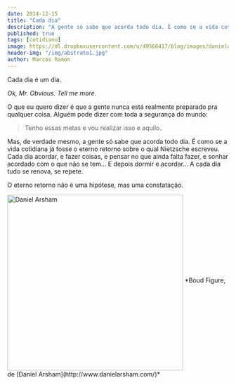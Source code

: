 ```yaml
---
date: 2014-12-15
title: "Cada dia"
description: "A gente só sabe que acorda todo dia. É como se a vida cotidiana já fosse o eterno retorno sobre o qual Nietzsche escreveu. Cada dia acordar, e fazer coisas, e pensar no que ainda falta fazer, e sonhar acordado com o que não se tem... E depois dormir e acordar... A cada dia tudo se renova, se repete."
published: true
tags: [cotidiano]
image: https://dl.dropboxusercontent.com/u/49566417/blog/images/danielarsham.jpg
header-img: "/img/abstrato1.jpg"
author: Marcos Ramon
---
```

Cada dia é um dia.

<div class="message">
<i>Ok, Mr. Obvious. Tell me more.</i>
</div>

O que eu quero dizer é que a gente nunca está realmente preparado pra qualquer coisa. Alguém pode dizer com toda a segurança do mundo:

> Tenho essas metas e vou realizar isso e aquilo.

Mas, de verdade mesmo, a gente só sabe que acorda todo dia. É como se a vida cotidiana já fosse o eterno retorno sobre o qual Nietzsche escreveu. Cada dia acordar, e fazer coisas, e pensar no que ainda falta fazer, e sonhar acordado com o que não se tem... E depois dormir e acordar... A cada dia tudo se renova, se repete.

O eterno retorno não é uma hipótese, mas uma constatação.

<img src="https://dl.dropboxusercontent.com/u/49566417/blog/images/danielarsham.jpg" height="400" width="400" alt="Daniel Arsham" align="middle">
<span class="caption text-muted">*Boud Figure, de [Daniel Arsham](http://www.danielarsham.com/)*</span>

